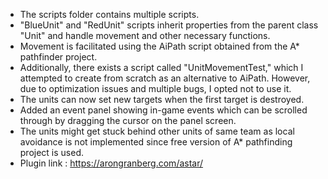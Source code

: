 - The scripts folder contains multiple scripts.
- "BlueUnit" and "RedUnit" scripts inherit properties from the parent class "Unit" and handle movement and other necessary functions.
- Movement is facilitated using the AiPath script obtained from the A* pathfinder project.
- Additionally, there exists a script called "UnitMovementTest," which I attempted to create from scratch as an alternative to AiPath. However, due to optimization issues and multiple bugs, I opted not to use it.
- The units can now set new targets when the first target is destroyed.
- Added an event panel showing in-game events which can be scrolled through by dragging the cursor on the panel screen.
- The units might get stuck behind other units of same team as local avoidance is not implemented since free version of A* pathfinding project is used.
- Plugin link : https://arongranberg.com/astar/

